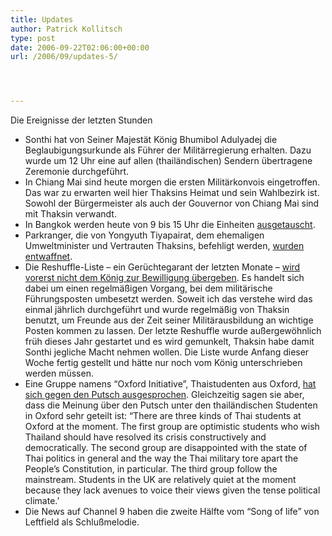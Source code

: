 ```yaml
---
title: Updates
author: Patrick Kollitsch
type: post
date: 2006-09-22T02:06:00+00:00
url: /2006/09/updates-5/




---
```

Die Ereignisse der letzten Stunden

  * Sonthi hat von Seiner Majest&auml;t K&ouml;nig Bhumibol Adulyadej die Beglaubigungsurkunde als F&uuml;hrer der Milit&auml;rregierung erhalten. Dazu wurde um 12 Uhr eine auf allen (thail&auml;ndischen) Sendern &uuml;bertragene Zeremonie durchgef&uuml;hrt.
  * In Chiang Mai sind heute morgen die ersten Milit&auml;rkonvois eingetroffen. Das war zu erwarten weil hier Thaksins Heimat und sein Wahlbezirk ist. Sowohl der B&uuml;rgermeister als auch der Gouvernor von Chiang Mai sind mit Thaksin verwandt.
  * In Bangkok werden heute von 9 bis 15 Uhr die Einheiten [ausgetauscht][1].
  * Parkranger, die von Yongyuth Tiyapairat, dem ehemaligen Umweltminister und Vertrauten Thaksins, befehligt werden, [wurden entwaffnet][2]. 
  * Die Reshuffle-Liste &#8211; ein Ger&uuml;chtegarant der letzten Monate &#8211; [wird vorerst nicht dem K&ouml;nig zur Bewilligung &uuml;bergeben][3]. Es handelt sich dabei um einen regelm&auml;&szlig;igen Vorgang, bei dem milit&auml;rische F&uuml;hrungsposten umbesetzt werden. Soweit ich das verstehe wird das einmal j&auml;hrlich durchgef&uuml;hrt und wurde regelm&auml;&szlig;ig von Thaksin benutzt, um Freunde aus der Zeit seiner Milit&auml;rausbildung an wichtige Posten kommen zu lassen. Der letzte Reshuffle wurde au&szlig;ergew&ouml;hnlich fr&uuml;h dieses Jahr gestartet und es wird gemunkelt, Thaksin habe damit Sonthi jegliche Macht nehmen wollen. Die Liste wurde Anfang dieser Woche fertig gestellt und h&auml;tte nur noch vom K&ouml;nig unterschrieben werden m&uuml;ssen. 
  * Eine Gruppe namens &#8220;Oxford Initiative&#8221;, Thaistudenten aus Oxford, [hat sich gegen den Putsch ausgesprochen][4]. Gleichzeitig sagen sie aber, dass die Meinung &uuml;ber den Putsch unter den thail&auml;ndischen Studenten in Oxford sehr geteilt ist: &#8220;There are three kinds of Thai students at Oxford at the moment. The first group are optimistic students who wish Thailand should have resolved its crisis constructively and democratically. The second group are disappointed with the state of Thai politics in general and the way the Thai military tore apart the People&#8217;s Constitution, in particular. The third group follow the mainstream. Students in the UK are relatively quiet at the moment because they lack avenues to voice their views given the tense political climate.&#8217;
  * Die News auf Channel 9 haben die zweite H&auml;lfte vom &#8220;Song of life&#8221; von Leftfield als Schlu&szlig;melodie.

 [1]: http://www.nationmultimedia.com/breakingnews/read.php?newsid=30014343
 [2]: http://www.nationmultimedia.com/breakingnews/read.php?newsid=30014346
 [3]: http://www.nationmultimedia.com/breakingnews/read.php?newsid=30014344
 [4]: http://www.nationmultimedia.com/2006/09/22/headlines/headlines_30014348.php